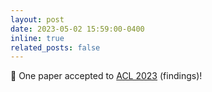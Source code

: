 ```yaml
---
layout: post
date: 2023-05-02 15:59:00-0400
inline: true
related_posts: false
---
```


:blue_book: One paper accepted to [ACL 2023](https://2023.aclweb.org/) (findings)!

